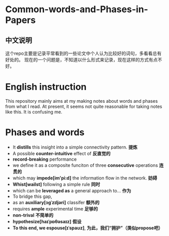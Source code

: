 # Common-words-and-Phases-in-Papers
## 中文说明
这个repo主要是记录平常看到的一些论文中个人认为比较好的词句，多看看总有好处的。
现在的一个问题是，不知道以什么形式来记录，现在这样的方式有点不好。
# English instruction
This repository mainly aims at my making notes about words and phases from what I read. At present, it seems not quite reasonable for taking notes like this. It is confusing me.

# Phases and words
 - It **distills** this insight into a simple connectivity pattern. 
 **提炼**
- A possible **counter-intuitive** effect of **反直觉的**
- **record-breaking** performance
- we define it as a composite funciton of three **consecutive** operations **连贯的**
- which may **impede[im'pi:d]** the information flow in the network. **妨碍**
- **Whist[wailst]** following a simple rule  **同时**
- which can be **leveraged as** a general approach to... **作为**
- To bridge this gap,
- as an **auxiliary[ɔɡˈzɪljəri]** classifer **额外的**
- requires **ample** experimental time **足够的**
- **non-trival** **不简单的**
- **hypothesize[haɪˈpɒθəsaɪz]** **假设**
- **To this end, we espouse[ɪˈspaʊz]**, **为此，我们“拥护”（类似propose吧）**
